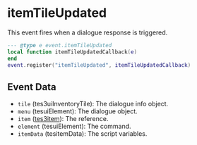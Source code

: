 # itemTileUpdated

This event fires when a dialogue response is triggered.

```lua
--- @type e event.itemTileUpdated
local function itemTileUpdatedCallback(e)
end
event.register("itemTileUpdated", itemTileUpdatedCallback)
```

## Event Data

* `tile` (tes3uiInventoryTile): The dialogue info object.
* `menu` (tesuiElement): The dialogue object.
* `item` ([tes3item](../../types/tes3item)): The reference.
* `element` (tesuiElement): The command.
* `itemData` (tesitemData): The script variables.

